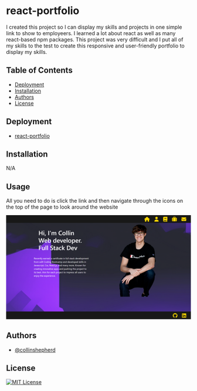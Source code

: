 # react-portfolio

I created this project so I can display my skills and projects in one simple link to show to employeers. I learned a lot about react as well as many react-based npm packages. This project was very difficult and I put all of my skills to the test to create this responsive and user-friendly portfolio to display my skills.

## Table of Contents

- [Deployment](#Deployment)
- [Installation](#installation)
- [Authors](#authors)
- [License](#license)

## Deployment

- [react-portfolio](https://sweet-druid-30a7ec.netlify.app/)

## Installation

N/A

## Usage

All you need to do is click the link and then navigate through the icons on the top of the page to look around the website

![Portfolio Home](/portfoliopage.png)

## Authors

- [@collinshepherd](https://www.github.com/collinshepherd)

## License

[![MIT License](https://img.shields.io/badge/License-MIT-blue.svg)](https://mit-license.org/)
